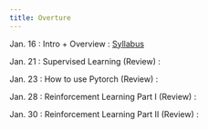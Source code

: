 ```yaml
---
title: Overture
---
```


Jan. 16
: Intro + Overview
  : [Syllabus](https://antonilo.github.io/real_world_robot_learning_sp25/syllabus/)

Jan. 21 
: Supervised Learning (Review) 
  : 

Jan. 23
: How to use Pytorch (Review)
  : 

Jan. 28
: Reinforcement Learning Part I (Review)
  : 

Jan. 30
: Reinforcement Learning Part II (Review)
  : 
  
